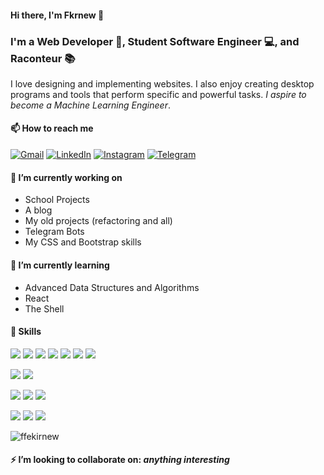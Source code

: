 #### Hi there, I'm Fkrnew 👋
### I'm a Web Developer 🎨, Student Software Engineer 💻, and Raconteur 📚

I love designing and implementing websites. I also enjoy creating desktop programs and tools that perform specific and powerful tasks. <em>I aspire to become a Machine Learning Engineer</em>.

#### 📫 How to reach me
[![Gmail](https://img.shields.io/badge/Mail-D14836?style=social&logo=gmail&logoColor=red)](mailto:phikernew0808@gmail.com)
[![LinkedIn](https://img.shields.io/badge/LinkedIn-%230077B5.svg?style=social&logo=linkedin&logoColor=blue)](https://www.linkedin.com/in/fkrnew-brhanu-83ba3a240/)
[![Instagram](https://img.shields.io/badge/Instagram-%23E4405F.svg?style=social&logo=Instagram&logoColor=pink)](https://www.instagram.com/fkrnew.brhanu/)
[![Telegram](https://img.shields.io/badge/Telegram-2CA5E0?style=social&logo=telegram&logoColor=white)](https://t.me/ze_gabriel)

#### 🔭 I’m currently working on
- School Projects
- A blog
- My old projects (refactoring and all)
- Telegram Bots
- My CSS and Bootstrap skills

#### 🌱 I’m currently learning
- Advanced Data Structures and Algorithms
- React
- The Shell

#### 💼 Skills
<!-- Programming Language Shields -->
![](https://img.shields.io/badge/Code-JavaScript-informational?style=flat&logo=JavaScript&color=F7DF1E)
![](https://img.shields.io/badge/Code-PHP-informational?style=flat&logo=PHP&color=E34F26)
![](https://img.shields.io/badge/Code-Python-informational?style=flat&logo=Python&color=003B57)
![](https://img.shields.io/badge/Code-Django-informational?style=flat&logo=Django&color=003A57)
![](https://img.shields.io/badge/Code-HTML5-informational?style=flat&logo=HTML5&color=E34F26)
![](https://img.shields.io/badge/Code-C-informational?style=flat&logo=C&color=F7DF1E)
![](https://img.shields.io/badge/Code-Java-informational?style=flat&logo=Java&color=F7DF1E)
</br>
<!-- Styling Tools -->
![](https://img.shields.io/badge/Style-Bootstrap-informational?style=flat&logo=Bootstrap&color=7952B3)
![](https://img.shields.io/badge/Style-CSS3-informational?style=flat&logo=CSS3&color=1572B6)
</br>
<!-- Database Query Languages -->
![](https://img.shields.io/badge/Database-mysql-%2300f.svg?style=flat&logo=mysql&logoColor=white)
![](https://img.shields.io/badge/Database-postgres-%23316192.svg?style=flat&logo=postgresql&logoColor=white)
![](https://img.shields.io/badge/Database-sqlite-%2307405e.svg?style=flat&logo=sqlite&logoColor=white)
</br>
<!-- Misc Tools -->
![](https://img.shields.io/badge/Tools-Heroku-informational?style=flat&logo=Heroku&color=430098)
![](https://img.shields.io/badge/Tools-Git-informational?style=flat&logo=Git&color=F05032)
![](https://img.shields.io/badge/Tools-GitHub-informational?style=flat&logo=GitHub&color=181717)

<p><img src="https://github-readme-stats.vercel.app/api/top-langs?username=ffekirnew&show_icons=true&locale=en&layout=compact" alt="ffekirnew"></p>

#### ⚡ I’m looking to collaborate on: <em>anything interesting</em>

<!-- ## 📈 GitHub Stats 
[![Fkrnew's github stats](https://github-readme-stats.vercel.app/api?username=ffekirnew)](https://github.com/ffekirnew) -->

